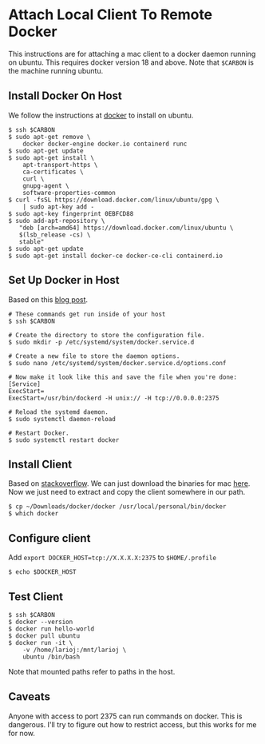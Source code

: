 # Attach Local Client To Remote Docker
This instructions are for attaching a mac client to a
docker daemon running on ubuntu. This requires docker
version 18 and above. Note that `$CARBON` is the machine
running ubuntu.

## Install Docker On Host
We follow the instructions at [docker][1] to install on ubuntu.

    $ ssh $CARBON
    $ sudo apt-get remove \
        docker docker-engine docker.io containerd runc
    $ sudo apt-get update
    $ sudo apt-get install \
        apt-transport-https \
        ca-certificates \
        curl \
        gnupg-agent \
        software-properties-common
    $ curl -fsSL https://download.docker.com/linux/ubuntu/gpg \
        | sudo apt-key add -
    $ sudo apt-key fingerprint 0EBFCD88
    $ sudo add-apt-repository \
       "deb [arch=amd64] https://download.docker.com/linux/ubuntu \
       $(lsb_release -cs) \
       stable"
    $ sudo apt-get update
    $ sudo apt-get install docker-ce docker-ce-cli containerd.io

## Set Up Docker in Host
Based on this [blog post][2].

    
    # These commands get run inside of your host
    $ ssh $CARBON
    
    # Create the directory to store the configuration file.
    $ sudo mkdir -p /etc/systemd/system/docker.service.d
    
    # Create a new file to store the daemon options.
    $ sudo nano /etc/systemd/system/docker.service.d/options.conf
    
    # Now make it look like this and save the file when you're done:
    [Service]
    ExecStart=
    ExecStart=/usr/bin/dockerd -H unix:// -H tcp://0.0.0.0:2375
    
    # Reload the systemd daemon.
    $ sudo systemctl daemon-reload
    
    # Restart Docker.
    $ sudo systemctl restart docker

## Install Client
Based on [stackoverflow][3]. We can just download the binaries
for mac [here][4]. Now we just need to extract and copy the
client somewhere in our path.

    $ cp ~/Downloads/docker/docker /usr/local/personal/bin/docker
    $ which docker

## Configure client
Add `export DOCKER_HOST=tcp://X.X.X.X:2375` to `$HOME/.profile`

    $ echo $DOCKER_HOST

## Test Client

    $ ssh $CARBON
    $ docker --version
    $ docker run hello-world
    $ docker pull ubuntu
    $ docker run -it \
        -v /home/larioj:/mnt/larioj \
        ubuntu /bin/bash

Note that mounted paths refer to paths in the host.

## Caveats
Anyone with access to port 2375 can run commands on docker. This
is dangerous. I'll try to figure out how to restrict access, but
this works for me for now.

[1]: https://docs.docker.com/install/linux/docker-ce/ubuntu/
[2]: https://nickjanetakis.com/blog/docker-tip-73-connecting-to-a-remote-docker-daemon
[3]: https://stackoverflow.com/questions/38675925/is-it-possible-to-install-only-the-docker-cli-and-not-the-daemon
[4]: https://download.docker.com/mac/static/stable/x86_64/
